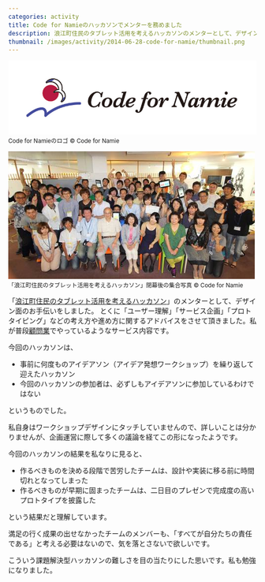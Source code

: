 ```yaml
---
categories: activity
title: Code for Namieのハッカソンでメンターを務めました
description: 浪江町住民のタブレット活用を考えるハッカソンのメンターとして、デザイン面のお手伝いをしました。
thumbnail: /images/activity/2014-06-28-code-for-namie/thumbnail.png
---
```


![](/images/activity/2014-06-28-code-for-namie/tumblr_static_aty2xk9lmlko0ks888ccg48sw.jpg)  
<small>Code for Namieのロゴ © Code for Namie</small>

![](/images/activity/2014-06-28-code-for-namie/tumblr_inline_n80vbkwghX1sov6an.jpg)  
<small>「浪江町住民のタブレット活用を考えるハッカソン」閉幕後の集合写真 © Code for Namie</small>

「[浪江町住民のタブレット活用を考えるハッカソン](http://codefornamie.org/post/90508290725/6-28-2)」のメンターとして、デザイン面のお手伝いをしました。
とくに「ユーザー理解」「サービス企画」「プロトタイピング」などの考え方や進め方に関するアドバイスをさせて頂きました。私が普段[顧問業](/advice/)でやっているようなサービス内容です。

今回のハッカソンは、

- 事前に何度ものアイデアソン（アイデア発想ワークショップ）を繰り返して迎えたハッカソン
- 今回のハッカソンの参加者は、必ずしもアイデアソンに参加しているわけではない

というものでした。

私自身はワークショップデザインにタッチしていませんので、詳しいことは分かりませんが、企画運営に際して多くの議論を経てこの形になったようです。

今回のハッカソンの結果を私なりに見ると、

- 作るべきものを決める段階で苦労したチームは、設計や実装に移る前に時間切れとなってしまった
- 作るべきものが早期に固まったチームは、二日目のプレゼンで完成度の高いプロトタイプを披露した

という結果だと理解しています。

満足の行く成果の出せなかったチームのメンバーも、「すべてが自分たちの責任である」と考える必要はないので、気を落とさないで欲しいです。

こういう課題解決型ハッカソンの難しさを目の当たりにした思いです。私も勉強になりました。
